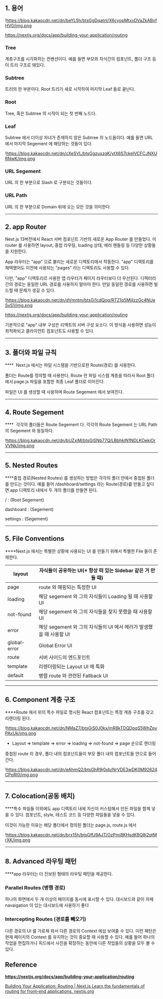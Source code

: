 ## **1. 용어**

!https://blog.kakaocdn.net/dn/beYL5h/btsGgDqatnl/X6cyopMtxxDVaZkABvfHV0/img.png

https://nextjs.org/docs/app/building-your-application/routing

### Tree

계층구조를 시각화하는 컨벤션이다. 예를 들면 부모와 자식간의 컴포넌트, 폴더 구조 등이 트리 구조로 돼있다.

### Subtree

트리의 한 부분이다. Root 트리가 새로 시작하여 마지막 Leaf 들로 끝난다.

### Root

Tree, 혹은 Subtree 의 시작이 되는 첫 번째 노드다.

### Leaf

Subtree 에서 더이상 자녀가 존재하지 않은 Subtree 의 노드들이다. 예를 들면 URL 에서 마지막 Segement 에 해당하는 것들이 있다.

!https://blog.kakaocdn.net/dn/cXeSVL/btsGgzuxzgK/ytX6S7ckeIVCFCJNXURNwK/img.png

### URL Segement

URL 의 한 부분으로 Slash 로 구분되는 것들이다.

### URL Path

URL 의 한 부분으로 Domain 뒤에 오는 모든 것을 의미한다.

---

## **2. app Router**

Next.js 13버전에서 React 서버 컴포넌트 기반의 새로운 App Router 를 만들었다. 이 router 를 사용하면 layout, 중첩 라우팅, loading 상태, 에러 핸들링 등 다양한 상황들을 지원한다.

App 라우터는 "app" 으로 불리는 새로운 디렉토리에서 작동한다. "app" 디렉토리를 채택했어도 이전에 사용되는 "pages" 라는 디렉토리도 사용할 수 있다.

다만, "app" 디렉토리르 사용한 앱 라우터가 페이지 라우터보다 더 우선된다. 디렉터리 간의 경로는 동일한 URL 경로를 사용하지 말아야 한다. 만일 동일한 경로를 사용하면 빌드할 때 문제가 생길 수 있다.

!https://blog.kakaocdn.net/dn/dVmntm/btsGi1cdQog/RTZ1q5MjjlzzGc4NUeSvS1/img.png

https://nextjs.org/docs/app/building-your-application/routing

기본적으로 "app" 내부 구성은 리액트의 서버 구성 요소다. 이 방식을 사용하면 성능이 최적화되고 클라이언트 컴포넌트도 사용할 수 있다.

---

## **3. 폴더와 파일 규칙**

****  Next.js 에서는 파일 시스템을 기반으로한 Route(경로) 를 사용한다.

폴더는 Route를 정의할 때 사용한다. Route 란 파일 시스템 계층을 따라서 Root 폴더에서 page.js 파일을 포함한 최종 Leaf 폴더로 이어진다.

파일은 UI 를 생성할 때 사용하며 Route Segement 에서 보여진다.

---

## **4. Route Segement**

****  각각의 폴더들은 Route Segement 다. 각각의 Route Segement 는 URL Path 의 Segement 와 동일하다.

!https://blog.kakaocdn.net/dn/bUZxjM/btsGiSNb77Q/LBbhkIN1NDLKOekiOrVVNk/img.png

---

## **5. Nested Routes**

****중첩 경로(Nested Routes) 를 생성하는 방법은 각각의 폴더 안에서 중첩된 폴더를 만드는 것이다. 예를 들어 /dashboard/settings 라는 Route(경로)를 만들고 싶다면 app 디렉토리 내에서 두 개의 폴더를 만들면 된다.

/ : (Root Segement)

dashboard : (Segement)

settings : (Segement)

---

## **5. File Conventions**

****Next.js 에서는 특별한 상황에 사용되는 UI 를 만들기 위해서 특별한 File 들이 존재한다.

| layout | 자식들이 공유하는 UI(* 항상 떠 있는 Sidebar 같은 거 만들 때) |
| --- | --- |
| page | route 와 매핑되는 특정한 UI |
| loading | 해당 segement 와 그의 자식들이 Loading 될 때 사용할 UI |
| not-found | 해당 segement 와 그의 자식들을 찾지 못했을 때 사용할 UI |
| error | 해당 segement 와 그의 자식들의 UI 에서 에러가 발생했을 때 사용할 UI |
| global-error | Global Error UI |
| route | 서버 사이드의 엔드포인트 |
| template | 리렌더링되는 Layout UI 에 특화 |
| default | 병렬 route 와 관련된 Fallback UI |

---

## **6. Component 계층 구조**

****Route 에서 위의 특수 파일로 명시된 React 컴포넌트는 특정 계층 구조를 갖고 리렌더링 된다.

!https://blog.kakaocdn.net/dn/NMaZ7/btsGiS0J0kx/mR8kTDQDpqS5WhZpyPAxUk/img.png

* Layout => template => error => loading => not-found => page 순으로 렌더링

중첩된 route 의 경우, 폴더 내의 컴포넌트들이 부모 폴더 내의 컴포넌트들 안으로 들어간다.

!https://blog.kakaocdn.net/dn/eAhmQ2/btsGhR9j0xb/NrVDE3wDK0M92624CPpRl0/img.png

---

## **7. Colocation(공동 배치)**

****특수 파일들 이외에도 app 디렉토리 내에 자신이 커스텀해서 만든 파일을 함께 넣을 수 있다. 컴포넌트, style, 테스트 코드 등 다양한 파일들을 넣을 수 있다.

이것이 가능한 이유는 해당 폴더에서 정의된 폴더는 page.js, route.js 에서

!https://blog.kakaocdn.net/dn/brx15h/btsGffJ9AJT/OzPmi8KHsdKBQ8i2qtMrXK/img.png

---

## **8. Advanced 라우팅 패턴**

****app 라우터는 더 진보된 형태의 라우팅 패턴을 제공한다.

### Parallel Routes (병행 경로)

하나의 화면에서 두 개 이상의 페이지를 동시에 표시할 수 있다. 대시보드와 같이 자체 navaigation 이 있는 대시보드에 사용하기 좋다

### Intercepting Routes (경로를 빼오기)

다른 경로의 UI 를 가로채 와서 다른 경로의 Context 에섭 보여줄 수 있다. 이런 패턴은 현재 페이지의 Context 를 유지하는 것이 중요할 때 사용할 수 있다. 예를 들어 하나의 작업을 편집하거나 피드에서 사진을 확장하는 동안에 다른 작업들의 상황을 모두 볼 수 있다.

## 

## **Reference**

**https://nextjs.org/docs/app/building-your-application/routing**

[Building Your Application: Routing | Next.js
Learn the fundamentals of routing for front-end applications.
nextjs.org](https://nextjs.org/docs/app/building-your-application/routing)